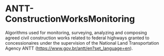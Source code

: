 # ANTT-ConstructionWorksMonitoring
Algorithms used for monitoring, surveying, analyzing and composing agreed civil construction works related to federal highways granted to concessionaires under the supervision of the National Land Transportation Agency ANTT (https://www.gov.br/antt/en?set_language=en).
